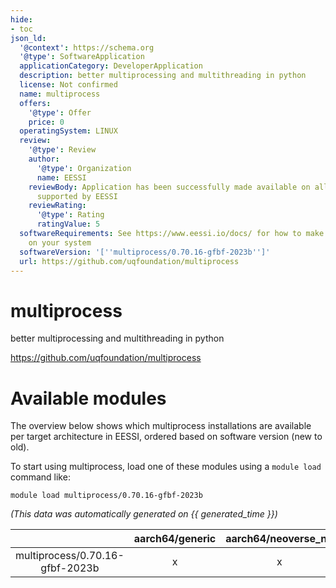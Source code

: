 ```yaml
---
hide:
- toc
json_ld:
  '@context': https://schema.org
  '@type': SoftwareApplication
  applicationCategory: DeveloperApplication
  description: better multiprocessing and multithreading in python
  license: Not confirmed
  name: multiprocess
  offers:
    '@type': Offer
    price: 0
  operatingSystem: LINUX
  review:
    '@type': Review
    author:
      '@type': Organization
      name: EESSI
    reviewBody: Application has been successfully made available on all architectures
      supported by EESSI
    reviewRating:
      '@type': Rating
      ratingValue: 5
  softwareRequirements: See https://www.eessi.io/docs/ for how to make EESSI available
    on your system
  softwareVersion: '[''multiprocess/0.70.16-gfbf-2023b'']'
  url: https://github.com/uqfoundation/multiprocess
---
```


multiprocess
============


better multiprocessing and multithreading in python

https://github.com/uqfoundation/multiprocess
# Available modules


The overview below shows which multiprocess installations are available per target architecture in EESSI, ordered based on software version (new to old).

To start using multiprocess, load one of these modules using a `module load` command like:

```shell
module load multiprocess/0.70.16-gfbf-2023b
```

*(This data was automatically generated on {{ generated_time }})*  

| |aarch64/generic|aarch64/neoverse_n1|aarch64/neoverse_v1|aarch64/nvidia/grace|x86_64/generic|x86_64/amd/zen2|x86_64/amd/zen3|x86_64/amd/zen4|x86_64/intel/haswell|x86_64/intel/sapphirerapids|x86_64/intel/skylake_avx512|
| :---: | :---: | :---: | :---: | :---: | :---: | :---: | :---: | :---: | :---: | :---: | :---: |
|multiprocess/0.70.16-gfbf-2023b|x|x|x|x|x|x|x|x|x|x|x|

